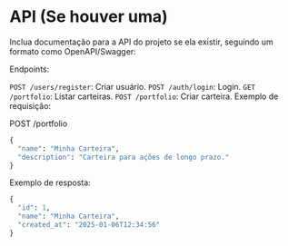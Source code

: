 # API (Se houver uma)

Inclua documentação para a API do projeto se ela existir, seguindo um formato como OpenAPI/Swagger:

Endpoints:

`POST /users/register`: Criar usuário.
`POST /auth/login`: Login.
`GET /portfolio`: Listar carteiras.
`POST /portfolio`: Criar carteira.
Exemplo de requisição:

POST /portfolio
```python
{
  "name": "Minha Carteira",
  "description": "Carteira para ações de longo prazo."
}
```

Exemplo de resposta:
```python
{
  "id": 1,
  "name": "Minha Carteira",
  "created_at": "2025-01-06T12:34:56"
}

```
